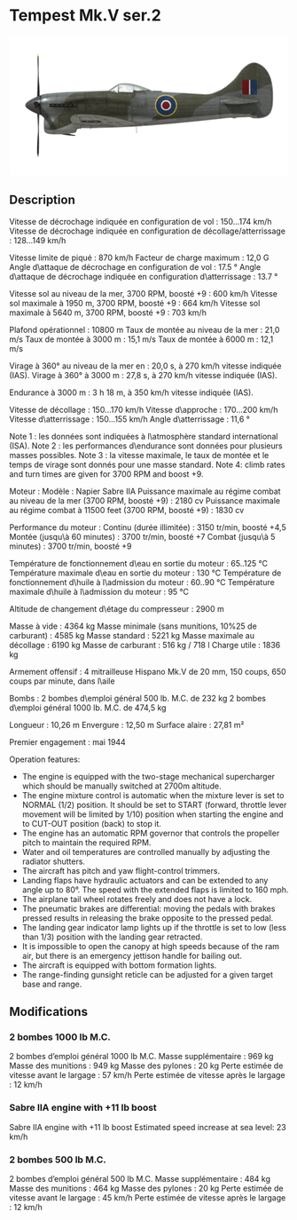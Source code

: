 # Tempest Mk.V ser.2

![tempestmkvs2](../images/tempestmkvs2.png)

## Description

Vitesse de décrochage indiquée en configuration de vol : 150...174 km/h
Vitesse de décrochage indiquée en configuration de décollage/atterrissage : 128...149 km/h

Vitesse limite de piqué : 870 km/h
Facteur de charge maximum : 12,0 G
Angle d\attaque de décrochage en configuration de vol : 17.5 °
Angle d\attaque de décrochage indiquée en configuration d\atterrissage : 13.7 °

Vitesse sol au niveau de la mer, 3700 RPM, boosté +9 : 600 km/h
Vitesse sol maximale à 1950 m, 3700 RPM, boosté +9 : 664 km/h
Vitesse sol maximale à 5640 m, 3700 RPM, boosté +9 : 703 km/h

Plafond opérationnel : 10800 m
Taux de montée au niveau de la mer : 21,0 m/s
Taux de montée à 3000 m : 15,1 m/s
Taux de montée à 6000 m : 12,1 m/s

Virage à 360° au niveau de la mer en : 20,0 s, à 270 km/h vitesse indiquée (IAS).
Virage à 360° à 3000 m : 27,8 s, à 270 km/h vitesse indiquée (IAS).

Endurance à 3000 m : 3 h 18 m, à 350 km/h vitesse indiquée (IAS).

Vitesse de décollage : 150...170 km/h
Vitesse d\approche : 170...200 km/h
Vitesse d\atterrissage : 150...155 km/h
Angle d\atterrissage : 11,6 °

Note 1 : les données sont indiquées à l\atmosphère standard international (ISA).
Note 2 : les performances d\endurance sont données pour plusieurs masses possibles.
Note 3 : la vitesse maximale, le taux de montée et le temps de virage sont donnés pour une masse standard.
Note 4: climb rates and turn times are given for 3700 RPM and boost +9.

Moteur :
Modèle : Napier Sabre IIA
Puissance maximale au régime combat au niveau de la mer (3700 RPM, boosté +9) : 2180 cv
Puissance maximale au régime combat à 11500 feet (3700 RPM, boosté +9) : 1830 cv

Performance du moteur :
Continu (durée illimitée) : 3150 tr/min, boosté +4,5
Montée (jusqu\à 60 minutes) : 3700 tr/min, boosté +7
Combat (jusqu\à 5 minutes) : 3700 tr/min, boosté +9

Température de fonctionnement d\eau en sortie du moteur : 65..125 °C
Température maximale d\eau en sortie du moteur : 130 °C
Température de fonctionnement d\huile à l\admission du moteur : 60..90 °C
Température maximale d\huile à l\admission du moteur : 95 °C

Altitude de changement d\étage du compresseur : 2900 m

Masse à vide : 4364 kg
Masse minimale (sans munitions, 10%25 de carburant) : 4585 kg
Masse standard : 5221 kg
Masse maximale au décollage : 6190 kg
Masse de carburant : 516 kg / 718 l
Charge utile : 1836 kg

Armement offensif :
4 mitrailleuse Hispano Mk.V de 20 mm, 150 coups, 650 coups par minute, dans l\aile

Bombs :
2 bombes d\emploi général 500 lb. M.C. de 232 kg
2 bombes d\emploi général 1000 lb. M.C. de 474,5 kg

Longueur : 10,26 m
Envergure : 12,50 m
Surface alaire : 27,81 m²

Premier engagement : mai 1944

Operation features:
- The engine is equipped with the two-stage mechanical supercharger which should be manually switched at 2700m altitude.
- The engine mixture control is automatic when the mixture lever is set to NORMAL (1/2) position. It should be set to START (forward, throttle lever movement will be limited by 1/10) position when starting the engine and to CUT-OUT position (back) to stop it.
- The engine has an automatic RPM governor that controls the propeller pitch to maintain the required RPM. 
- Water and oil temperatures are controlled manually by adjusting the radiator shutters.
- The aircraft has pitch and yaw flight-control trimmers.
- Landing flaps have hydraulic actuators and can be extended to any angle up to 80°. The speed with the extended flaps is limited to 160 mph.
- The airplane tail wheel rotates freely and does not have a lock.
- The pneumatic brakes are differential: moving the pedals with brakes pressed results in releasing the brake opposite to the pressed pedal.
- The landing gear indicator lamp lights up if the throttle is set to low (less than 1/3) position with the landing gear retracted.
- It is impossible to open the canopy at high speeds because of the ram air, but there is an emergency jettison handle for bailing out.
- The aircraft is equipped with bottom formation lights.
- The range-finding gunsight reticle can be adjusted for a given target base and range.

## Modifications

### 2 bombes 1000 lb M.C.

2 bombes d’emploi général 1000 lb M.C.
Masse supplémentaire : 969 kg
Masse des munitions : 949 kg
Masse des pylones : 20 kg
Perte estimée de vitesse avant le largage : 57 km/h
Perte estimée de vitesse après le largage : 12 km/h
### Sabre IIA engine with +11 lb boost

Sabre IIA engine with +11 lb boost
Estimated speed increase at sea level: 23 km/h
### 2 bombes 500 lb M.C.

2 bombes d’emploi général 500 lb M.C.
Masse supplémentaire : 484 kg
Masse des munitions : 464 kg
Masse des pylones : 20 kg
Perte estimée de vitesse avant le largage : 45 km/h
Perte estimée de vitesse après le largage : 12 km/h